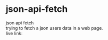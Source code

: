 # json-api-fetch
json api fetch
<br>
trying to fetch a json users data in a web page.
<br>
live link:
